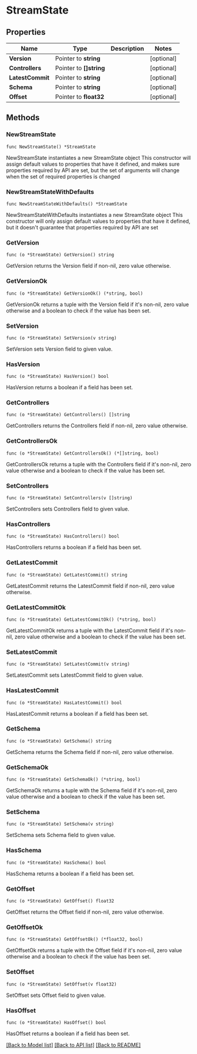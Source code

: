 # StreamState

## Properties

Name | Type | Description | Notes
------------ | ------------- | ------------- | -------------
**Version** | Pointer to **string** |  | [optional] 
**Controllers** | Pointer to **[]string** |  | [optional] 
**LatestCommit** | Pointer to **string** |  | [optional] 
**Schema** | Pointer to **string** |  | [optional] 
**Offset** | Pointer to **float32** |  | [optional] 

## Methods

### NewStreamState

`func NewStreamState() *StreamState`

NewStreamState instantiates a new StreamState object
This constructor will assign default values to properties that have it defined,
and makes sure properties required by API are set, but the set of arguments
will change when the set of required properties is changed

### NewStreamStateWithDefaults

`func NewStreamStateWithDefaults() *StreamState`

NewStreamStateWithDefaults instantiates a new StreamState object
This constructor will only assign default values to properties that have it defined,
but it doesn't guarantee that properties required by API are set

### GetVersion

`func (o *StreamState) GetVersion() string`

GetVersion returns the Version field if non-nil, zero value otherwise.

### GetVersionOk

`func (o *StreamState) GetVersionOk() (*string, bool)`

GetVersionOk returns a tuple with the Version field if it's non-nil, zero value otherwise
and a boolean to check if the value has been set.

### SetVersion

`func (o *StreamState) SetVersion(v string)`

SetVersion sets Version field to given value.

### HasVersion

`func (o *StreamState) HasVersion() bool`

HasVersion returns a boolean if a field has been set.

### GetControllers

`func (o *StreamState) GetControllers() []string`

GetControllers returns the Controllers field if non-nil, zero value otherwise.

### GetControllersOk

`func (o *StreamState) GetControllersOk() (*[]string, bool)`

GetControllersOk returns a tuple with the Controllers field if it's non-nil, zero value otherwise
and a boolean to check if the value has been set.

### SetControllers

`func (o *StreamState) SetControllers(v []string)`

SetControllers sets Controllers field to given value.

### HasControllers

`func (o *StreamState) HasControllers() bool`

HasControllers returns a boolean if a field has been set.

### GetLatestCommit

`func (o *StreamState) GetLatestCommit() string`

GetLatestCommit returns the LatestCommit field if non-nil, zero value otherwise.

### GetLatestCommitOk

`func (o *StreamState) GetLatestCommitOk() (*string, bool)`

GetLatestCommitOk returns a tuple with the LatestCommit field if it's non-nil, zero value otherwise
and a boolean to check if the value has been set.

### SetLatestCommit

`func (o *StreamState) SetLatestCommit(v string)`

SetLatestCommit sets LatestCommit field to given value.

### HasLatestCommit

`func (o *StreamState) HasLatestCommit() bool`

HasLatestCommit returns a boolean if a field has been set.

### GetSchema

`func (o *StreamState) GetSchema() string`

GetSchema returns the Schema field if non-nil, zero value otherwise.

### GetSchemaOk

`func (o *StreamState) GetSchemaOk() (*string, bool)`

GetSchemaOk returns a tuple with the Schema field if it's non-nil, zero value otherwise
and a boolean to check if the value has been set.

### SetSchema

`func (o *StreamState) SetSchema(v string)`

SetSchema sets Schema field to given value.

### HasSchema

`func (o *StreamState) HasSchema() bool`

HasSchema returns a boolean if a field has been set.

### GetOffset

`func (o *StreamState) GetOffset() float32`

GetOffset returns the Offset field if non-nil, zero value otherwise.

### GetOffsetOk

`func (o *StreamState) GetOffsetOk() (*float32, bool)`

GetOffsetOk returns a tuple with the Offset field if it's non-nil, zero value otherwise
and a boolean to check if the value has been set.

### SetOffset

`func (o *StreamState) SetOffset(v float32)`

SetOffset sets Offset field to given value.

### HasOffset

`func (o *StreamState) HasOffset() bool`

HasOffset returns a boolean if a field has been set.


[[Back to Model list]](../README.md#documentation-for-models) [[Back to API list]](../README.md#documentation-for-api-endpoints) [[Back to README]](../README.md)


